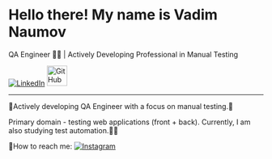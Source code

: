 # Hello there! My name is Vadim Naumov
QA Engineer 👨‍💻 | Actively Developing Professional in Manual Testing

[![LinkedIn](https://img.shields.io/badge/LinkedIn-Naumov94-blue)](https://www.linkedin.com/in/Naumov94)
<a href="https://github.com/naumov94" target="_blank"><img src="https://simpleicons.org/icons/github.svg" alt="GitHub" width="40" height="40"></a>




---

🫸Actively developing QA Engineer with a focus on manual testing.🫷

Primary domain - testing web applications (front + back). Currently, I am also studying test automation.🦾🤖


📧How to reach me: [![Instagram](https://img.shields.io/badge/Instagram-Naumov94_-purple)](https://www.instagram.com/Naumov94_/)